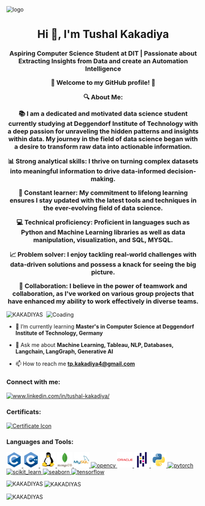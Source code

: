 ![logo](https://github.com/user-attachments/assets/0dae5541-2713-43d2-8cf3-bb33e036a4df)

<h1 align="center">Hi 👋, I'm Tushal Kakadiya</h1>
<h3 align="center">Aspiring Computer Science Student at DIT | Passionate about Extracting Insights from Data and create an Automation Intelligence

🌟 Welcome to my GitHub profile! 🌟

🔍 About Me:

📚 I am a dedicated and motivated data science student currently studying at Deggendorf Institute of Technology with a deep passion for unraveling the hidden patterns and insights within data. My journey in the field of data science began with a desire to transform raw data into actionable information.

📊 Strong analytical skills: I thrive on turning complex datasets into meaningful information to drive data-informed decision-making.

🧠 Constant learner: My commitment to lifelong learning ensures I stay updated with the latest tools and techniques in the ever-evolving field of data science.

💻 Technical proficiency: Proficient in languages such as Python and Machine Learning libraries as well as data manipulation, visualization, and SQL, MYSQL.

📈 Problem solver: I enjoy tackling real-world challenges with data-driven solutions and possess a knack for seeing the big picture.

🤝 Collaboration: I believe in the power of teamwork and collaboration, as I've worked on various group projects that have enhanced my ability to work effectively in diverse teams.
</h3>
<img align="right" alt="Coading" width="400" src="https://blog.imarticus.org/wp-content/uploads/2020/09/rt.gif">

<p align="left"> <img src="https://komarev.com/ghpvc/?username=KAKADIYAS&label=Profile%20views&color=0e75b6&style=flat" alt="KAKADIYAS" /> </p>

- 🌱 I’m currently learning **Master's in Computer Science at Deggendorf Institute of Technology, Germany**

- 💬 Ask me about **Machine Learning, Tableau, NLP, Databases, Langchain, LangGraph, Generative AI**

- 📫 How to reach me **tp.kakadiya4@gmail.com**

<h3 align="left">Connect with me:</h3> 
<p align="left">
<a href="https://www.linkedin.com/in/tushal-kakadiya/" target="blank"><img align="center" src="https://raw.githubusercontent.com/rahuldkjain/github-profile-readme-generator/master/src/images/icons/Social/linked-in-alt.svg" alt="www.linkedin.com/in/tushal-kakadiya/" height="30" width="40" /></a>
</p>

<h3 align="left">Certificats:</h3> 
<a href="https://kakadiyas.github.io/Certificates-Tushal-Kakadiya/" target="blank"><img align="center" src="https://img.icons8.com/ios-filled/1/000000/certificate.png" alt="Certificate Icon" height="30" width="40" /></a>
</p>

<h3 align="left">Languages and Tools:</h3>
<p align="left"> <a href="https://www.cprogramming.com/" target="_blank" rel="noreferrer"> <img src="https://raw.githubusercontent.com/devicons/devicon/master/icons/c/c-original.svg" alt="c" width="40" height="40"/> </a> <a href="https://www.w3schools.com/cpp/" target="_blank" rel="noreferrer"> <img src="https://raw.githubusercontent.com/devicons/devicon/master/icons/cplusplus/cplusplus-original.svg" alt="cplusplus" width="40" height="40"/> </a> <a href="https://www.linux.org/" target="_blank" rel="noreferrer"> <img src="https://raw.githubusercontent.com/devicons/devicon/master/icons/linux/linux-original.svg" alt="linux" width="40" height="40"/> </a> <a href="https://www.mongodb.com/" target="_blank" rel="noreferrer"> <img src="https://raw.githubusercontent.com/devicons/devicon/master/icons/mongodb/mongodb-original-wordmark.svg" alt="mongodb" width="40" height="40"/> </a> <a href="https://www.mysql.com/" target="_blank" rel="noreferrer"> <img src="https://raw.githubusercontent.com/devicons/devicon/master/icons/mysql/mysql-original-wordmark.svg" alt="mysql" width="40" height="40"/> </a> <a href="https://opencv.org/" target="_blank" rel="noreferrer"> <img src="https://www.vectorlogo.zone/logos/opencv/opencv-icon.svg" alt="opencv" width="40" height="40"/> </a> <a href="https://www.oracle.com/" target="_blank" rel="noreferrer"> <img src="https://raw.githubusercontent.com/devicons/devicon/master/icons/oracle/oracle-original.svg" alt="oracle" width="40" height="40"/> </a> <a href="https://pandas.pydata.org/" target="_blank" rel="noreferrer"> <img src="https://raw.githubusercontent.com/devicons/devicon/2ae2a900d2f041da66e950e4d48052658d850630/icons/pandas/pandas-original.svg" alt="pandas" width="40" height="40"/> </a> <a href="https://www.python.org" target="_blank" rel="noreferrer"> <img src="https://raw.githubusercontent.com/devicons/devicon/master/icons/python/python-original.svg" alt="python" width="40" height="40"/> </a> <a href="https://pytorch.org/" target="_blank" rel="noreferrer"> <img src="https://www.vectorlogo.zone/logos/pytorch/pytorch-icon.svg" alt="pytorch" width="40" height="40"/> </a> <a href="https://scikit-learn.org/" target="_blank" rel="noreferrer"> <img src="https://upload.wikimedia.org/wikipedia/commons/0/05/Scikit_learn_logo_small.svg" alt="scikit_learn" width="40" height="40"/> </a> <a href="https://seaborn.pydata.org/" target="_blank" rel="noreferrer"> <img src="https://seaborn.pydata.org/_images/logo-mark-lightbg.svg" alt="seaborn" width="40" height="40"/> </a> <a href="https://www.tensorflow.org" target="_blank" rel="noreferrer"> <img src="https://www.vectorlogo.zone/logos/tensorflow/tensorflow-icon.svg" alt="tensorflow" width="40" height="40"/> </a> </p>

<p><img align="left" src="https://github-readme-stats.vercel.app/api/top-langs?username=KAKADIYAS&show_icons=true&locale=en&layout=compact" alt="KAKADIYAS" /></p>

<p>&nbsp;<img align="center" src="https://github-readme-stats.vercel.app/api?username=KAKADIYAS&show_icons=true&locale=en" alt="KAKADIYAS" /></p>

<p><img align="center" src="https://github-readme-streak-stats.herokuapp.com/?user=KAKADIYAS&" alt="KAKADIYAS" /></p>

<a href= "https://kakadiyas.github.io/Certificates-Tushal-Kakadiya/" target="blank">
